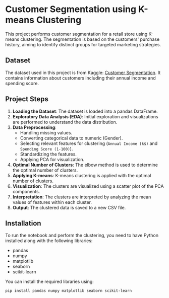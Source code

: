 # Customer Segmentation using K-means Clustering

This project performs customer segmentation for a retail store using K-means clustering. The segmentation is based on the customers' purchase history, aiming to identify distinct groups for targeted marketing strategies.

## Dataset

The dataset used in this project is from Kaggle: [Customer Segmentation](https://www.kaggle.com/datasets/vjchoudhary7/customer-segmentation-tutorial-in-python). It contains information about customers including their annual income and spending score.

## Project Steps

1. **Loading the Dataset**: The dataset is loaded into a pandas DataFrame.
2. **Exploratory Data Analysis (EDA)**: Initial exploration and visualizations are performed to understand the data distribution.
3. **Data Preprocessing**:
   - Handling missing values.
   - Converting categorical data to numeric (Gender).
   - Selecting relevant features for clustering (`Annual Income (k$)` and `Spending Score (1-100)`).
   - Standardizing the features.
   - Applying PCA for visualization.
4. **Optimal Number of Clusters**: The elbow method is used to determine the optimal number of clusters.
5. **Applying K-means**: K-means clustering is applied with the optimal number of clusters.
6. **Visualization**: The clusters are visualized using a scatter plot of the PCA components.
7. **Interpretation**: The clusters are interpreted by analyzing the mean values of features within each cluster.
8. **Output**: The clustered data is saved to a new CSV file.

## Installation

To run the notebook and perform the clustering, you need to have Python installed along with the following libraries:

- pandas
- numpy
- matplotlib
- seaborn
- scikit-learn

You can install the required libraries using:

```bash
pip install pandas numpy matplotlib seaborn scikit-learn
